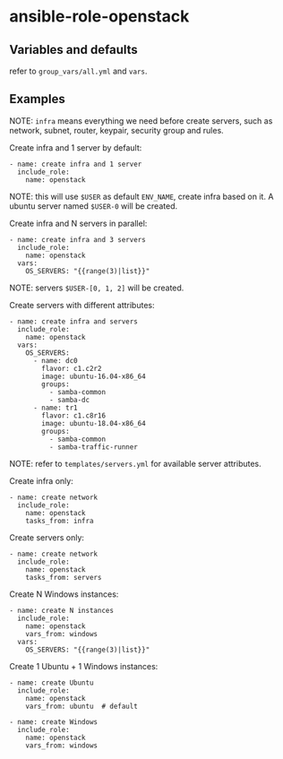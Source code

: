 # ansible-role-openstack

## Variables and defaults

refer to `group_vars/all.yml` and `vars`.

## Examples

NOTE: `infra` means everything we need before create servers,
such as network, subnet, router, keypair, security group and rules.

Create infra and 1 server by default:

    - name: create infra and 1 server
      include_role:
        name: openstack

NOTE: this will use `$USER` as default `ENV_NAME`, create infra based on it.
A ubuntu server named `$USER-0` will be created.

Create infra and N servers in parallel:

    - name: create infra and 3 servers
      include_role:
        name: openstack
      vars:
        OS_SERVERS: "{{range(3)|list}}"

NOTE: servers `$USER-[0, 1, 2]` will be created.

Create servers with different attributes:

    - name: create infra and servers
      include_role:
        name: openstack
      vars:
        OS_SERVERS:
          - name: dc0
            flavor: c1.c2r2
            image: ubuntu-16.04-x86_64
            groups:
              - samba-common
              - samba-dc
          - name: tr1
            flavor: c1.c8r16
            image: ubuntu-18.04-x86_64
            groups:
              - samba-common
              - samba-traffic-runner

NOTE: refer to `templates/servers.yml` for available server attributes.

Create infra only:

    - name: create network
      include_role:
        name: openstack
        tasks_from: infra

Create servers only:

    - name: create network
      include_role:
        name: openstack
        tasks_from: servers

Create N Windows instances:

    - name: create N instances
      include_role:
        name: openstack
        vars_from: windows
      vars:
        OS_SERVERS: "{{range(3)|list}}"

Create 1 Ubuntu + 1 Windows instances:

    - name: create Ubuntu
      include_role:
        name: openstack
        vars_from: ubuntu  # default

    - name: create Windows
      include_role:
        name: openstack
        vars_from: windows
